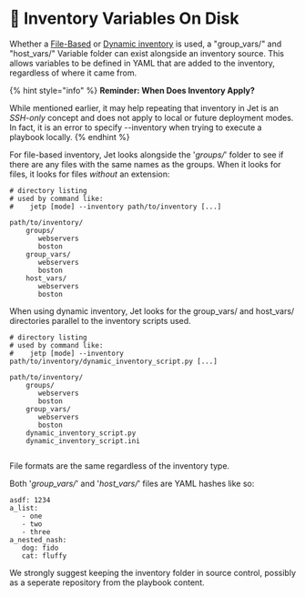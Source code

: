 # 📂 Inventory Variables On Disk

Whether a [File-Based](file-based-inventory.md) or [Dynamic inventory](dynamic-cloud-inventory.md) is used, a "group\_vars/" and "host\_vars/" Variable folder can exist alongside an inventory source. This allows variables to be defined in YAML that are added to the inventory, regardless of where it came from.&#x20;

{% hint style="info" %}
**Reminder: When Does Inventory Apply?**

While mentioned earlier, it may help repeating that inventory in Jet is an _SSH-only_ concept and does not apply to local or future deployment modes. In fact, it is an error to specify --inventory when trying to execute a playbook locally.
{% endhint %}

For file-based inventory, Jet looks alongside the '_groups/_' folder to see if there are any files with the same names as the groups.  When it looks for files, it looks for files _without_ an extension:

```
# directory listing
# used by command like:
#    jetp [mode] --inventory path/to/inventory [...]

path/to/inventory/
    groups/          
       webservers
       boston
    group_vars/
       webservers
       boston  
    host_vars/
       webservers
       boston
```

When using dynamic inventory, Jet looks for the group\_vars/ and host\_vars/ directories parallel to the inventory scripts used. &#x20;

```
# directory listing
# used by command like:
#    jetp [mode] --inventory path/to/inventory/dynamic_inventory_script.py [...]

path/to/inventory/
    groups/          
       webservers
       boston
    group_vars/
       webservers
       boston  
    dynamic_inventory_script.py
    dynamic_inventory_script.ini  
    
```

File formats are the same regardless of the inventory type.&#x20;

Both '_group\_vars/_' and '_host\_vars/_' files are YAML hashes like so:

```
asdf: 1234
a_list:
   - one
   - two
   - three
a_nested_nash:
   dog: fido
   cat: fluffy
```

We strongly suggest keeping the inventory folder in source control, possibly as a seperate repository from the playbook content.

###



